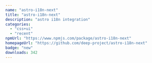 ```yaml
---
name: "astro-i18n-next"
title: "astro-i18n-next"
description: "astro i18n integration"
categories:
  - "css+ui"
  - "recent"
npmUrl: "https://www.npmjs.com/package/astro-i18n-next"
homepageUrl: "https://github.com/deep-project/astro-i18n-next"
badge: "new"
downloads: 342
---
```

